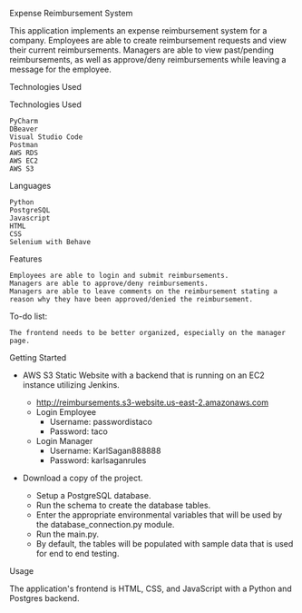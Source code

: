 Expense Reimbursement System

This application implements an expense reimbursement system for a company. Employees are able to create reimbursement
requests and view their current reimbursements. Managers are able to view past/pending reimbursements, as well as
approve/deny reimbursements while leaving a message for the employee.

Technologies Used

Technologies Used

    PyCharm
    DBeaver
    Visual Studio Code
    Postman
    AWS RDS
    AWS EC2
    AWS S3

Languages

    Python
    PostgreSQL
    Javascript
    HTML
    CSS
    Selenium with Behave

Features

    Employees are able to login and submit reimbursements.
    Managers are able to approve/deny reimbursements.
    Managers are able to leave comments on the reimbursement stating a reason why they have been approved/denied the reimbursement.

To-do list:

    The frontend needs to be better organized, especially on the manager page.

Getting Started

* AWS S3 Static Website with a backend that is running on an EC2 instance utilizing Jenkins.
    * http://reimbursements.s3-website.us-east-2.amazonaws.com
    * Login Employee 
        * Username: passwordistaco
        * Password: taco
    * Login Manager
        * Username: KarlSagan888888
        * Password: karlsaganrules

* Download a copy of the project.
    * Setup a PostgreSQL database.
    * Run the schema to create the database tables.
    * Enter the appropriate environmental variables that will be used by the database_connection.py module.
    * Run the main.py.
    * By default, the tables will be populated with sample data that is used for end to end testing.

Usage

The application's frontend is HTML, CSS, and JavaScript with a Python and Postgres backend.
